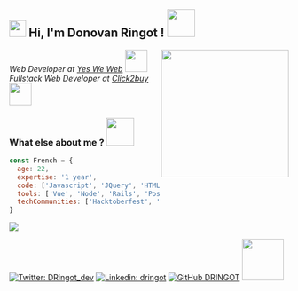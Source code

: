 
<h2><img src="https://media.giphy.com/media/4BJCvMoLPePq8/giphy.gif" width="30"> Hi, I'm Donovan Ringot ! <img src="https://media.giphy.com/media/24FWanKv8RNGWxJxCZ/giphy.gif" width="50"></h2><img align='right' src="https://www7.lunapic.com/editor/working/160519996040888553?3655979309" width="230">

<p><em>Web Developer at <a href="https://www.grandeecolenumerique.fr/formations/yes-we-web-formation-developpement-web">Yes We Web</a>
<img src="https://media.giphy.com/media/SUEN0j6R09jeEriEWr/giphy.gif" width="40">
</br>Fullstack Web Developer at <a href="https://www.click2buy.com/"> Click2buy </a><img src="https://media.giphy.com/media/QXhSr6NDR4F5t69GL8/giphy.gif" width="40">
</em></p>

<div class="g-ytsubscribe" data-channelid="UCF-iEC1MDCVTw9G-kSZWV9A" data-layout="full" data-count="default"></div>

### What else about me ? <img src="https://media.giphy.com/media/efCemwT8zagJ3JZTxX/giphy.gif" width="50">

```javascript
const French = {
  age: 22,
  expertise: '1 year',
  code: ['Javascript', 'JQuery', 'HTML', 'CSS', 'Ruby', 'SQL'],
  tools: ['Vue', 'Node', 'Rails', 'Postgres'],
  techCommunities: ['Hacktoberfest', 'Daily.dev']
}
```
<a href="https://github.com/anuraghazra/github-readme-stats">
  <img align="center" src="https://github-readme-stats.vercel.app/api?username=dringot&show_icons=true&count_private=true&hide_title=TRUE&title_color=FFA500&icon_color=FFA500&hide_border=true&include_all_commits=true&hide=issues" />
</a>

[![Twitter: DRingot_dev](https://img.shields.io/twitter/follow/DRingot_dev?style=social)](https://twitter.com/DRingot_dev)
[![Linkedin: dringot](https://img.shields.io/badge/-Dringot-blue?style=flat-square&logo=Linkedin&logoColor=white&link=https://www.linkedin.com/in/dringot/)](https://www.linkedin.com/in/dringot/)
[![GitHub DRINGOT](https://img.shields.io/github/followers/dringot?label=follow&style=social)](https://github.com/DRINGOT)
<img src="https://img.shields.io/badge/youtube-%23FF0000.svg?&style=for-the-badge&logo=youtube&logoColor=white" width="75" href="https://www.youtube.com/channel/UCF-iEC1MDCVTw9G-kSZWV9A">


<!--
**DRINGOT/DRINGOT** is a ✨ _special_ ✨ repository because its `README.md` (this file) appears on your GitHub profile.

Here are some ideas to get you started:

- 🔭 I’m currently working on ...
- 🌱 I’m currently learning ...
- 👯 I’m looking to collaborate on ...
- 🤔 I’m looking for help with ...
- 💬 Ask me about ...
- 📫 How to reach me: ...
- 😄 Pronouns: ...
- ⚡ Fun fact: ...
-->
